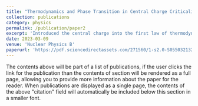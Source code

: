 ```yaml
---
title: "Thermodynamics and Phase Transition in Central Charge Criticality of Charged Gauss-Bonnet AdS Black Holes"
collection: publications
category: physics
permalink: /publication/paper2
excerpt: 'Introduced the central charge into the first law of thermodynamics of Gauss-Bonnet AdS black holes using the duality relation of the central charge in AdS/CFT correspondence. Calculated the critical value of thermodynamical variables using Wolfram Mathematica; analyzed corresponding thermodynamic properties of black holes. Wrote a painting program to draw phase diagrams of black holes in different dimensions using Wolfram Mathematica; demonstrated the new thermodynamic phase transition behavior of black holes.'
date: 2023-03-09
venue: 'Nuclear Physics B'
paperurl: 'https://pdf.sciencedirectassets.com/271560/1-s2.0-S0550321323X00078/1-s2.0-S0550321323001633/main.pdf?X-Amz-Security-Token=IQoJb3JpZ2luX2VjED8aCXVzLWVhc3QtMSJIMEYCIQDJmvvZe5gX%2Ff%2F7hFhi7pc%2BRZia5NJ1CW4Bv0p3HXUVqgIhAOMvSPWQULV90hLxApAdA3%2BsUrmfDA250rhDSbhY%2FZhBKrwFCMj%2F%2F%2F%2F%2F%2F%2F%2F%2F%2FwEQBRoMMDU5MDAzNTQ2ODY1IgynJsr3o9CAK7L50d0qkAWna5ibhF6nK%2BSqceAew56fMQvBg7iY7HF9%2BAxn9H6itjrmckn11h7piQsiN%2FtBaw5sM7CLYhVEqQXv0x%2Blpy7lrDCF3EeHyBM3CYPSHzpmCrsyXaw0xl8zM8nikzumm3qdywfAQ2efR%2BZHfZWqTHX0az0Fy0SYV40ZfNYyj8nrsCf4Y%2FpvLHihuPaMUSDx%2FiNdeFZRdni4RtAai2Mlvoq2lWFVVjRvyOTkjBrr87UkDoooRYmgsMAtt9%2BIIbqCpwwx0DGCFAAKFTpDZS2f2iNb%2Fbt6sKV6wOa7AgxpEANz6LjwdzNiSmc62Fn5Ja4VrUUnRZh8Ljw%2F318krWgmvrQZMf6vb8gBGCHPVL1LelxRSuy%2FQwFFQOC3tadaM9fJZAiq%2BfgaPbKwHRh9MDBhNOPCIgT2qAThn6ZUbS8JCNVaODPcuJjms5S2mhYkZUtqYVCd2XWRBYzcHZFJKYNnbouU%2Fr4qh4%2FPwmFAFAhFhHku8zf6ggv3uNHs8aZm2neCedehcscdOB3cEvyQtOddtZpxkgLTL4JUQ5m2kZBz8UySO1wh2nA8kNNyjm4v2iTaaNn5pwe7Bc%2Bt8qPyrdyMnpwlQdPPO4YDZk6WXc0t7gKaZHHcT1ugcYi7ePrZDZIuTxiXqSOZwNKVgeyGKHg6RX3W2tewdi1MZULDvHdb6eoVidI0aZJT%2BtHvoiMPqhhSgZQvmkFk0sHwK5yAcxApWynZ2LdV%2FHBOhY5bd9J0Z8Di5iLAOp9uyEq1dlBpcPIEsBPttjcIubohSUY1qdQhpa%2F4c1LaCnnnAU5antz8fs4euHU5zg2Ot0uN73QTMXqgthJcgzNlZkdZDOsAuOzi7oZxgBm%2BzQ9B8X%2BK2ztfnjUOKzCJ9ObGBjqwAXGXwYkObz6hi4hXPv9llpLBi1g%2B9HZIAnu09eIyetx7chVztaPS%2BF4cGqREeh6ZT4tk5p8PgcqaMTVIiPaK9694zHnpqAgxEAOxPw7yHjOa97m43zxsJOuYQFXyYqWp1pRXEEitEykvXqorG8YvwpmTiFYsBRaFzRGzCp27fnaW%2BgLDtWuHMNTJYdsvkcBJmd981GNI5RaQNuyIMDsv0lfygIRwvOjRnKo6XJETDrSg&X-Amz-Algorithm=AWS4-HMAC-SHA256&X-Amz-Date=20250928T234852Z&X-Amz-SignedHeaders=host&X-Amz-Expires=300&X-Amz-Credential=ASIAQ3PHCVTYTDFUIAHJ%2F20250928%2Fus-east-1%2Fs3%2Faws4_request&X-Amz-Signature=5719d8c72fcb1bbd96478139734555e0e63aae63054efdfd326fbb97698be1bb&hash=9fd5572ae9ac7926dfbdb9da6c0cef29e5a9bda13742c392defb2221e073c9f3&host=68042c943591013ac2b2430a89b270f6af2c76d8dfd086a07176afe7c76c2c61&pii=S0550321323001633&tid=spdf-d3e69eff-9e4c-4ec0-9ecb-4b7bcfd3d721&sid=d227b41d1df1b348cb9a07308d1be97876a0gxrqa&type=client&tsoh=d3d3LnNjaWVuY2VkaXJlY3QuY29t&rh=d3d3LnNjaWVuY2VkaXJlY3QuY29t&ua=0f115d5953545d5c575c&rr=986722536ba7c5e7&cc=us'
---
```


The contents above will be part of a list of publications, if the user clicks the link for the publication than the contents of section will be rendered as a full page, allowing you to provide more information about the paper for the reader. When publications are displayed as a single page, the contents of the above "citation" field will automatically be included below this section in a smaller font.